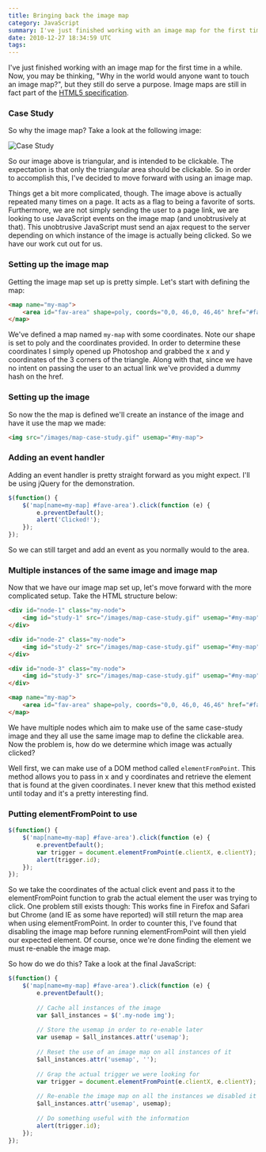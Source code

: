 ```yaml
---
title: Bringing back the image map
category: JavaScript
summary: I've just finished working with an image map for the first time in a while. Now, you may be thinking, "Why in the world would anyone want to touch an image map?", but they still do serve a purpose. Image maps are still in fact part of the <a href="http://www.whatwg.org/specs/web-apps/current-work/multipage/the-map-element.html#image-map">HTML5 specification</a>.
date: 2010-12-27 18:34:59 UTC
tags: 
---
```


I've just finished working with an image map for the first time in a while. Now, you may be thinking, "Why in the world would anyone want to touch an image map?", but they still do serve a purpose. Image maps are still in fact part of the [HTML5 specification](http://www.whatwg.org/specs/web-apps/current-work/multipage/the-map-element.html#image-map).

### Case Study
So why the image map? Take a look at the following image:

![Case Study](/images/map-case-study.gif)

So our image above is triangular, and is intended to be clickable.  The expectation is that only the triangular area should be clickable. So in order to accomplish this, I've decided to move forward with using an image map.

Things get a bit more complicated, though. The image above is actually repeated many times on a page. It acts as a flag to being a favorite of sorts. Furthermore, we are not simply sending the user to a page link, we are looking to use JavaScript events on the image map (and unobtrusively at that). This unobtrusive JavaScript must send an ajax request to the server depending on which instance of the image is actually being clicked. So we have our work cut out for us.

### Setting up the image map
Getting the image map set up is pretty simple. Let's start with defining the map:

``` html
<map name="my-map">
    <area id="fav-area" shape=poly, coords="0,0, 46,0, 46,46" href="#fav"> 
</map>
```

We've defined a map named `my-map` with some coordinates. Note our shape is set to poly and the coordinates provided. In order to determine these coordinates I simply opened up Photoshop and grabbed the x and y coordinates of the 3 corners of the triangle. Along with that, since we have no intent on passing the user to an actual link we've provided a dummy hash on the href.

### Setting up the image
So now the the map is defined we'll create an instance of the image and have it use the map we made:

``` html
<img src="/images/map-case-study.gif" usemap="#my-map">
```

### Adding an event handler
Adding an event handler is pretty straight forward as you might expect. I'll be using jQuery for the demonstration.

``` javascript
$(function() {
	$('map[name=my-map] #fave-area').click(function (e) {
		e.preventDefault();
		alert('Clicked!');
	});
});
```

So we can still target and add an event as you normally would to the area.

### Multiple instances of the same image and image map
Now that we have our image map set up, let's move forward with the more complicated setup.  Take the HTML structure below:

``` html
<div id="node-1" class="my-node">
	<img id="study-1" src="/images/map-case-study.gif" usemap="#my-map">
</div>

<div id="node-2" class="my-node">
	<img id="study-2" src="/images/map-case-study.gif" usemap="#my-map">
</div>

<div id="node-3" class="my-node">
	<img id="study-3" src="/images/map-case-study.gif" usemap="#my-map">
</div>

<map name="my-map">
	<area id="fav-area" shape=poly, coords="0,0, 46,0, 46,46" href="#fav">
</map>
```

We have multiple nodes which aim to make use of the same case-study image and they all use the same image map to define the clickable area. Now the problem is, how do we determine which image was actually clicked?

Well first, we can make use of a DOM method called `elementFromPoint`. This method allows you to pass in x and y coordinates and retrieve the element that is found at the given coordinates. I never knew that this method existed until today and it's a pretty interesting find.

### Putting elementFromPoint to use

``` javascript
$(function() {
	$('map[name=my-map] #fave-area').click(function (e) {
		e.preventDefault();
		var trigger = document.elementFromPoint(e.clientX, e.clientY);
		alert(trigger.id);
	});
});
```

So we take the coordinates of the actual click event and pass it to the elementFromPoint function to grab the actual element the user was trying to click.  One problem still exists though: This works fine in Firefox and Safari but Chrome (and IE as some have reported) will still return the map area when using elementFromPoint.  In order to counter this, I've found that disabling the image map before running elementFromPoint will then yield our expected element. Of course, once we're done finding the element we must re-enable the image map.

So how do we do this? Take a look at the final JavaScript:

``` javascript
$(function() {
	$('map[name=my-map] #fave-area').click(function (e) {
		e.preventDefault();
		
		// Cache all instances of the image
		var $all_instances = $('.my-node img');
		
		// Store the usemap in order to re-enable later
		var usemap = $all_instances.attr('usemap');
		
		// Reset the use of an image map on all instances of it
		$all_instances.attr('usemap', '');
		
		// Grap the actual trigger we were looking for
		var trigger = document.elementFromPoint(e.clientX, e.clientY);
		
		// Re-enable the image map on all the instances we disabled it on
		$all_instances.attr('usemap', usemap);
		
		// Do something useful with the information
		alert(trigger.id);
	});
});
```
